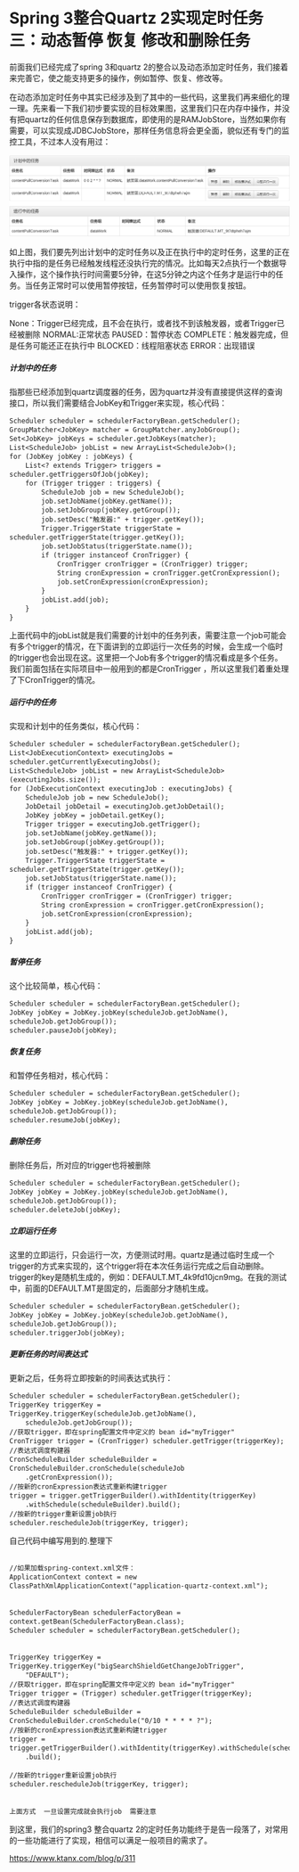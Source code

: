 # Spring 3整合Quartz 2实现定时任务三：动态暂停 恢复 修改和删除任务

前面我们已经完成了spring 3和quartz 2的整合以及动态添加定时任务，我们接着来完善它，使之能支持更多的操作，例如暂停、恢复、修改等。

在动态添加定时任务中其实已经涉及到了其中的一些代码，这里我们再来细化的理一理。先来看一下我们初步要实现的目标效果图，这里我们只在内存中操作，并没有把quartz的任何信息保存到数据库，即使用的是RAMJobStore，当然如果你有需要，可以实现成JDBCJobStore，那样任务信息将会更全面，貌似还有专门的监控工具，不过本人没有用过：

![ERzI2bi7fKjzOj66](image-201801121038/ERzI2bi7fKjzOj66.png)

如上图，我们要先列出计划中的定时任务以及正在执行中的定时任务，这里的正在执行中指的是任务已经触发线程还没执行完的情况。比如每天2点执行一个数据导入操作，这个操作执行时间需要5分钟，在这5分钟之内这个任务才是运行中的任务。当任务正常时可以使用暂停按钮，任务暂停时可以使用恢复按钮。

trigger各状态说明：

None：Trigger已经完成，且不会在执行，或者找不到该触发器，或者Trigger已经被删除 NORMAL:正常状态 PAUSED：暂停状态 COMPLETE：触发器完成，但是任务可能还正在执行中 BLOCKED：线程阻塞状态 ERROR：出现错误

##### 计划中的任务

指那些已经添加到quartz调度器的任务，因为quartz并没有直接提供这样的查询接口，所以我们需要结合JobKey和Trigger来实现，核心代码：

```
Scheduler scheduler = schedulerFactoryBean.getScheduler();
GroupMatcher<JobKey> matcher = GroupMatcher.anyJobGroup();
Set<JobKey> jobKeys = scheduler.getJobKeys(matcher);
List<ScheduleJob> jobList = new ArrayList<ScheduleJob>();
for (JobKey jobKey : jobKeys) {
    List<? extends Trigger> triggers = scheduler.getTriggersOfJob(jobKey);
    for (Trigger trigger : triggers) {
        ScheduleJob job = new ScheduleJob();
        job.setJobName(jobKey.getName());
        job.setJobGroup(jobKey.getGroup());
        job.setDesc("触发器:" + trigger.getKey());
        Trigger.TriggerState triggerState = scheduler.getTriggerState(trigger.getKey());
        job.setJobStatus(triggerState.name());
        if (trigger instanceof CronTrigger) {
            CronTrigger cronTrigger = (CronTrigger) trigger;
            String cronExpression = cronTrigger.getCronExpression();
            job.setCronExpression(cronExpression);
        }
        jobList.add(job);
    }
}
```

上面代码中的jobList就是我们需要的计划中的任务列表，需要注意一个job可能会有多个trigger的情况，在下面讲到的立即运行一次任务的时候，会生成一个临时的trigger也会出现在这。这里把一个Job有多个trigger的情况看成是多个任务。我们前面包括在实际项目中一般用到的都是CronTrigger ，所以这里我们着重处理了下CronTrigger的情况。

##### 运行中的任务

实现和计划中的任务类似，核心代码：

```
Scheduler scheduler = schedulerFactoryBean.getScheduler();
List<JobExecutionContext> executingJobs = scheduler.getCurrentlyExecutingJobs();
List<ScheduleJob> jobList = new ArrayList<ScheduleJob>(executingJobs.size());
for (JobExecutionContext executingJob : executingJobs) {
    ScheduleJob job = new ScheduleJob();
    JobDetail jobDetail = executingJob.getJobDetail();
    JobKey jobKey = jobDetail.getKey();
    Trigger trigger = executingJob.getTrigger();
    job.setJobName(jobKey.getName());
    job.setJobGroup(jobKey.getGroup());
    job.setDesc("触发器:" + trigger.getKey());
    Trigger.TriggerState triggerState = scheduler.getTriggerState(trigger.getKey());
    job.setJobStatus(triggerState.name());
    if (trigger instanceof CronTrigger) {
        CronTrigger cronTrigger = (CronTrigger) trigger;
        String cronExpression = cronTrigger.getCronExpression();
        job.setCronExpression(cronExpression);
    }
    jobList.add(job);
}
```

##### 暂停任务

这个比较简单，核心代码：

```
Scheduler scheduler = schedulerFactoryBean.getScheduler();
JobKey jobKey = JobKey.jobKey(scheduleJob.getJobName(), scheduleJob.getJobGroup());
scheduler.pauseJob(jobKey);
```

##### 恢复任务

和暂停任务相对，核心代码：

```
Scheduler scheduler = schedulerFactoryBean.getScheduler();
JobKey jobKey = JobKey.jobKey(scheduleJob.getJobName(), scheduleJob.getJobGroup());
scheduler.resumeJob(jobKey);
```

##### 删除任务

删除任务后，所对应的trigger也将被删除

```
Scheduler scheduler = schedulerFactoryBean.getScheduler();
JobKey jobKey = JobKey.jobKey(scheduleJob.getJobName(), scheduleJob.getJobGroup());
scheduler.deleteJob(jobKey);
```

##### 立即运行任务

这里的立即运行，只会运行一次，方便测试时用。quartz是通过临时生成一个trigger的方式来实现的，这个trigger将在本次任务运行完成之后自动删除。trigger的key是随机生成的，例如：DEFAULT.MT_4k9fd10jcn9mg。在我的测试中，前面的DEFAULT.MT是固定的，后面部分才随机生成。

```
Scheduler scheduler = schedulerFactoryBean.getScheduler();
JobKey jobKey = JobKey.jobKey(scheduleJob.getJobName(), scheduleJob.getJobGroup());
scheduler.triggerJob(jobKey);
```

##### 更新任务的时间表达式

更新之后，任务将立即按新的时间表达式执行：

```
Scheduler scheduler = schedulerFactoryBean.getScheduler();
TriggerKey triggerKey = TriggerKey.triggerKey(scheduleJob.getJobName(),
    scheduleJob.getJobGroup());
//获取trigger，即在spring配置文件中定义的 bean id="myTrigger"
CronTrigger trigger = (CronTrigger) scheduler.getTrigger(triggerKey);
//表达式调度构建器
CronScheduleBuilder scheduleBuilder = CronScheduleBuilder.cronSchedule(scheduleJob
    .getCronExpression());
//按新的cronExpression表达式重新构建trigger
trigger = trigger.getTriggerBuilder().withIdentity(triggerKey)
    .withSchedule(scheduleBuilder).build();
//按新的trigger重新设置job执行
scheduler.rescheduleJob(triggerKey, trigger);
```

自己代码中编写用到的.整理下


```

//如果加载spring-context.xml文件：
ApplicationContext context = new ClassPathXmlApplicationContext("application-quartz-context.xml");


SchedulerFactoryBean schedulerFactoryBean = context.getBean(SchedulerFactoryBean.class);
Scheduler scheduler = schedulerFactoryBean.getScheduler();


TriggerKey triggerKey = TriggerKey.triggerKey("bigSearchShieldGetChangeJobTrigger",
    "DEFAULT");
//获取trigger，即在spring配置文件中定义的 bean id="myTrigger"
Trigger trigger = (Trigger) scheduler.getTrigger(triggerKey);
//表达式调度构建器
ScheduleBuilder scheduleBuilder = CronScheduleBuilder.cronSchedule("0/10 * * * * ?");
//按新的cronExpression表达式重新构建trigger
trigger = trigger.getTriggerBuilder().withIdentity(triggerKey).withSchedule(scheduleBuilder)
    .build();

//按新的trigger重新设置job执行
scheduler.rescheduleJob(triggerKey, trigger);


上面方式  一旦设置完成就会执行job  需要注意
```

到这里，我们的spring3 整合quartz 2的定时任务功能终于是告一段落了，对常用的一些功能进行了实现，相信可以满足一般项目的需求了。





https://www.ktanx.com/blog/p/311